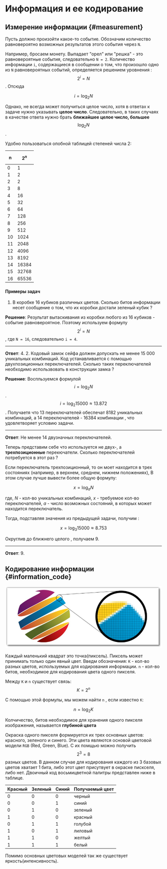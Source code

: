 # Информация и ее кодирование

## Измерение информации {#measurement}

Пусть должно произойти какое-то событие. Обозначим количество равновероятно возможных результатов этого события через `N`.

Например, бросаем монету. Выпадает "орел" или "решка" - это равновероятные события, следовательно `N = 2`. Количество информации `i`, содержащиеся в сообщении о том, что произошло одно из `N` равновероятных событий, определяется решением уровнения : $$ 2^i = N $$. Отсюда

$$ i = \log_2 N $$

Однако, не всегда может получиться целое число, хотя в ответах к задаче нужно указывать **целое число**. Следовательно, в таких случаях в качестве ответа нужно брать **ближайшее целое число, большее** $$ \log_2 N $$.

Удобно пользоваться опобной таблицей степеней числа 2:

| n  | $$2^n$$ |
| ------------- | ------------- |
| 0  | 1  |
| 1  | 2  |
| 2  | 2  |
| 3  | 8  |
| 4  | 16  |
| 5  | 32  |
| 6  | 64  |
| 7  | 128  |
| 8  | 256  |
| 9  | 512  |
| 10  | 1024  |
| 11  | 2048  |
| 12  | 4096  |
| 13  | 8192  |
| 14  | 16384  |
| 15  | 32768  |
| 16  | 65536  |

#### Примеры задач

1. В коробке 16 кубиков различных цветов. Сколько битов информации несет сообщение о том, что их коробки достали зеленый кубик ?

**Решение**: Результат вытаскивания из коробки любого из 16 кубиков - событие равновероятное. Поэтому используем формулу $$ 2^i = N $$, где `N = 16`, следовательно `i = 4`.

----

**Ответ**: 4.
2. Кодовый замок сейфа должен допускать не менее 15 000 уникальных комбинаций. Код устанавливается с помощью двухпозиционных переключателей. Сколько таких переключателей необходимо использвовать в конструкции замка ?

**Решение**: Воспльзуемся формулой $$ i = \log_2 N $$. $$ i = \log_2 15000 \approx 13.872 $$. Получаетя что 13 переключателей обеспечат 8182 уникальных комбинаций, а 14 переключателей - 16384 комбинации , что удовлетворяет условию задачи.

---

**Ответ**: Не менее 14 двузначных переключателей.

Теперь представим себе что используется не двух-, а **трехпозиционные** перекючатели. Сколько переключателей потребуется в этот раз ?

Если переключатель трехпозиционный, то он моет находится в трех состояниях (например, в верхнем, среднем, нижнем положениях), В этом случае лучше вывести более общую формулу: 

$$ x = \log_a N $$

где, *N* - кол-во уникальных комбинаций, *x* - требуемое кол-во переключателей, _a_ - число возможных состояний, в которых может находится переключатель.

Тогда, подставляя значения из предыдущей задачи, получим :

$$ x = \log_3 15000 \approx 8.753 $$

Округлив до ближнего целого , получаем 9.

---

**Ответ**: 9.


## Кодирование информации {#information_code}

![](/assets/raster.png)

Каждый маленький квадрат это точка(пиксель). Пиксель может принимать только один явный цвет.
Введм обозначения:
`K` - кол-во разных цветов, используемых для кодирования информации.
`n` - кол-во битов, необходимое для кодирования цвета одного пикселя.

Между `K` и `n` существует связь: $$K = 2^n$$

С помощью этой формулы, мы можем найти `n` , если известно `K`:

$$n = \log_2 K$$

Колчичество, битов необходимое для хранения одного пикселя изображения, называется **глубиной цвета**

Окраска одного пикселя формируется их трех основных цветов: красного, зеленого и синего. Эти цвета являются основой цветовой модели `RGB` (Red, Green, Blue). С их помщью можно получить $$2^3 = 8$$ разных цветов. В данном случае для кодирования каждого из 3 базовых цветов хватает 1 бита, либо этот цвет присутвует в окраске пискселя, либо нет. Двоичный код восьмицветной палитры представлен ниже в таблице.

| Красный | Зеленый | Синий | Получаемый цвет |
|---------|---------|-------|-----------------|
|0|0|0|черный|
|0|0|1|синий|
|0|1|0|зеленый|
|1|0|0|красный|
|0|1|1|голубой|
|1|0|1|лиловый|
|1|1|0|желтый|
|1|1|1|белый|

Помимо основных цветовых моделей так же существует яркость(интенсивность). 




